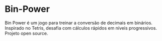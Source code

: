 # Bin-Power
Bin Power é um jogo para treinar a conversão de decimais em binários. Inspirado no Tetris, desafia com cálculos rápidos em níveis progressivos. Projeto open source.
